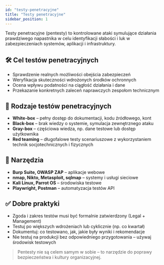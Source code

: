```yaml
---
id: "testy-penetracyjne"
title: "Testy penetracyjne"
sidebar_position: 1
---
```


Testy penetracyjne (pentesty) to kontrolowane ataki symulujące działania prawdziwego napastnika w celu identyfikacji słabości i luk w zabezpieczeniach systemów, aplikacji i infrastruktury.

## 🛠️ Cel testów penetracyjnych

- Sprawdzenie realnych możliwości obejścia zabezpieczeń  
- Weryfikacja skuteczności wdrożonych środków ochronnych  
- Ocena wpływu podatności na ciągłość działania i dane  
- Przekazanie konkretnych zaleceń naprawczych zespołom technicznym

## 🎯 Rodzaje testów penetracyjnych

- **White-box** – pełny dostęp do dokumentacji, kodu źródłowego, kont  
- **Black-box** – brak wiedzy o systemie, symulacja zewnętrznego ataku  
- **Gray-box** – częściowa wiedza, np. dane testowe lub dostęp użytkownika  
- **Red teaming** – długofalowe testy scenariuszowe z wykorzystaniem technik socjotechnicznych i fizycznych

## 🧰 Narzędzia

- **Burp Suite, OWASP ZAP** – aplikacje webowe  
- **nmap, Nikto, Metasploit, sqlmap** – systemy i usługi sieciowe  
- **Kali Linux, Parrot OS** – środowiska testowe  
- **Playwright, Postman** – automatyzacja testów API

## ✅ Dobre praktyki

- Zgoda i zakres testów musi być formalnie zatwierdzony (Legal + Management)  
- Testuj po większych wdrożeniach lub cyklicznie (np. co kwartał)  
- Dokumentuj: co testowano, jak, jakie były wyniki i rekomendacje  
- Nie testuj na produkcji bez odpowiedniego przygotowania – używaj środowisk testowych

> Pentesty nie są celem samym w sobie – to narzędzie do poprawy bezpieczeństwa i kultury organizacyjnej.
